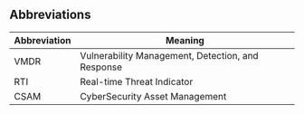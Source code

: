 ## Abbreviations

| Abbreviation | Meaning                                           |
| ------------ | ------------------------------------------------- |
| VMDR         | Vulnerability Management, Detection, and Response |
| RTI          | Real-time Threat Indicator                        |
| CSAM         | CyberSecurity Asset Management                    |
